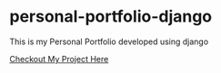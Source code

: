 # personal-portfolio-django
This is my Personal Portfolio developed using django

<a href="http://akshatsrivastava.pythonanywhere.com/">Checkout My Project Here<a>
